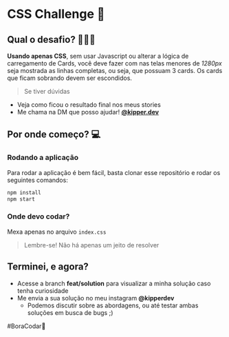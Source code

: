 # CSS Challenge 🎨

## Qual o desafio? 🧑🏻‍💻

**Usando apenas CSS**, sem usar Javascript ou alterar a lógica de carregamento de Cards, você deve fazer com nas telas menores de *1280px*
seja mostrada as linhas completas, ou seja, que possuam 3 cards. Os cards que ficam sobrando devem ser escondidos.

> Se tiver dúvidas 
- Veja como ficou o resultado final nos meus stories
- Me chama na DM que posso ajudar! **[@kipper.dev](https://www.instagram.com/kipper.dev/)**

## Por onde começo? 💻

### Rodando a aplicação 

Para rodar a aplicação é bem fácil, basta clonar esse repositório e rodar os seguintes comandos:


````bash
npm install
npm start
````

### Onde devo codar?

Mexa apenas no arquivo `index.css`

> Lembre-se! Não há apenas um jeito de resolver

## Terminei, e agora?

- Acesse a branch **feat/solution** para visualizar a minha solução caso tenha curiosidade
- Me envia a sua solução no meu instagram **@kipperdev**
  - Podemos discutir sobre as abordagens, ou até testar ambas soluções em busca de bugs ;)

#BoraCodar🚀
